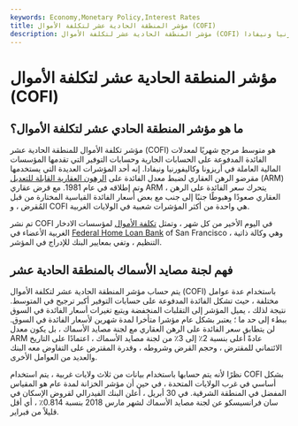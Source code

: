 ```yaml
---
keywords: Economy,Monetary Policy,Interest Rates
title: مؤشر المنطقة الحادية عشر لتكلفة الأموال (COFI)
description: مؤشر المنطقة الحادية عشر لتكلفة الأموال (COFI) هو متوسط مرجح شهريًا لمعدلات الفائدة في ولايات أريزونا وكاليفورنيا ونيفادا.
---
```


# مؤشر المنطقة الحادية عشر لتكلفة الأموال (COFI)
## ما هو مؤشر المنطقة الحادي عشر لتكلفة الأموال؟

مؤشر تكلفة الأموال للمنطقة الحادية عشر (COFI) هو متوسط مرجح شهريًا لمعدلات الفائدة المدفوعة على الحسابات الجارية وحسابات التوفير التي تقدمها المؤسسات المالية العاملة في أريزونا وكاليفورنيا ونيفادا. إنه أحد المؤشرات العديدة التي يستخدمها مقرضو الرهن العقاري لضبط معدل الفائدة على [الرهون العقارية القابلة للتعديل](/arm) (ARM) وتم إطلاقه في عام 1981. مع قرض عقاري ARM ، يتحرك سعر الفائدة على الرهن العقاري صعودًا وهبوطًا جنبًا إلى جنب مع بعض أسعار الفائدة القياسية المختارة من قبل المُقرض ، و COFI هي واحدة من أكثر المؤشرات شعبية في الولايات الغربية.

تم نشر COFI في اليوم الأخير من كل شهر ، وتمثل [تكلفة الأموال](/costoffunds) لمؤسسات الادخار الغربية الأعضاء في [Federal Home Loan Bank](/fhlb) of San Francisco ، وهي وكالة ذاتية التنظيم ، وتفي بمعايير البنك للإدراج في المؤشر.

## فهم لجنة مصايد الأسماك بالمنطقة الحادية عشر

يتم حساب مؤشر المنطقة الحادية عشر لتكلفة الأموال (COFI) باستخدام عدة عوامل مختلفة ، حيث تشكل الفائدة المدفوعة على حسابات التوفير أكبر ترجيح في المتوسط. نتيجة لذلك ، يميل المؤشر إلى التقلبات المنخفضة ويتبع تغيرات أسعار الفائدة في السوق ببطء إلى حد ما ؛ يعتبر بشكل عام مؤشرا متأخرا لمدة شهرين لأسعار الفائدة في السوق. لن يتطابق سعر الفائدة على الرهن العقاري مع لجنة مصايد الأسماك ، بل يكون معدل ARM عادةً أعلى بنسبة 2٪ إلى 3٪ من لجنة مصايد الأسماك ، اعتمادًا على التاريخ الائتماني للمقترض ، وحجم القرض وشروطه ، وقدرة المقترض على التفاوض معه البنك والعديد من العوامل الأخرى.

نظرًا لأنه يتم حسابها باستخدام بيانات من ثلاث ولايات غربية ، يتم استخدام COFI بشكل أساسي في غرب الولايات المتحدة ، في حين أن مؤشر الخزانة لمدة عام هو المقياس المفضل في المنطقة الشرقية. في 30 أبريل ، أعلن البنك الفيدرالي لقروض الإسكان في سان فرانسيسكو عن لجنة مصايد الأسماك لشهر مارس 2018 بنسبة 0.814٪ ، أي أقل قليلاً من فبراير.


